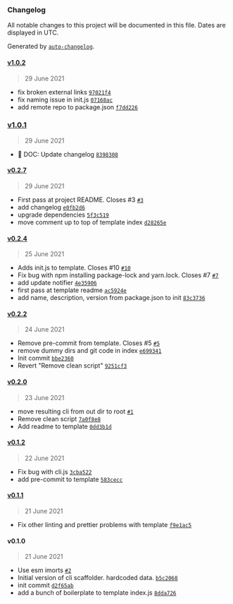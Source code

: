 ### Changelog

All notable changes to this project will be documented in this file. Dates are displayed in UTC.

Generated by [`auto-changelog`](https://github.com/CookPete/auto-changelog).

#### [v1.0.2](https://github.com/gness1804/create-node-cli/compare/v1.0.1...v1.0.2)

> 29 June 2021

- fix broken external links [`97021f4`](https://github.com/gness1804/create-node-cli/commit/97021f423d60556f08d15b7e2d9539be8bb7d745)
- fix naming issue in init.js [`07168ac`](https://github.com/gness1804/create-node-cli/commit/07168ac019e1a97d1a53aa210dddbee8f18af599)
- add remote repo to package.json [`f7dd226`](https://github.com/gness1804/create-node-cli/commit/f7dd22619a4fa3f6c6ff1bb1b1b42ee98a7d4836)

### [v1.0.1](https://github.com/gness1804/create-node-cli/compare/v0.2.7...v1.0.1)

> 29 June 2021

- 📖 DOC: Update changelog [`8398308`](https://github.com/gness1804/create-node-cli/commit/839830890642efb4f4dc48d8b2362f0376653a08)

#### [v0.2.7](https://github.com/gness1804/create-node-cli/compare/v0.2.4...v0.2.7)

> 29 June 2021

- First pass at project README. Closes #3 [`#3`](https://github.com/gness1804/create-node-cli/issues/3)
- add changelog [`e0fb2d6`](https://github.com/gness1804/create-node-cli/commit/e0fb2d69e29642cd6cc3c2e9318b0af74ae6c1f5)
- upgrade dependencies [`5f3c519`](https://github.com/gness1804/create-node-cli/commit/5f3c5192b38cc19d08e1556a28b14f3866992199)
- move comment up to top of template index [`d28265e`](https://github.com/gness1804/create-node-cli/commit/d28265e971e0ef28e6a9fe7edbe1fe447cee9959)

#### [v0.2.4](https://github.com/gness1804/create-node-cli/compare/v0.2.2...v0.2.4)

> 25 June 2021

- Adds init.js to template. Closes #10 [`#10`](https://github.com/gness1804/create-node-cli/issues/10)
- Fix bug with npm installing package-lock and yarn.lock. Closes #7 [`#7`](https://github.com/gness1804/create-node-cli/issues/7)
- add update notifier [`4e35906`](https://github.com/gness1804/create-node-cli/commit/4e35906ef617d34b2a58c757e8bdc8f13e8a2cbe)
- first pass at template readme [`ac5924e`](https://github.com/gness1804/create-node-cli/commit/ac5924e8ec5039ac6579b8e835a9270de3c922b7)
- add name, description, version from package.json to init [`83c3736`](https://github.com/gness1804/create-node-cli/commit/83c3736c7430378772518644b6e2c49896730200)

#### [v0.2.2](https://github.com/gness1804/create-node-cli/compare/v0.2.0...v0.2.2)

> 24 June 2021

- Remove pre-commit from template. Closes #5 [`#5`](https://github.com/gness1804/create-node-cli/issues/5)
- remove dummy dirs and git code in index [`e699341`](https://github.com/gness1804/create-node-cli/commit/e699341dcddf2f6e851ad189036ebc4bc8e4af09)
- Init commit [`bbe2360`](https://github.com/gness1804/create-node-cli/commit/bbe2360cdefd8fb6631d71ef39741bb660039128)
- Revert "Remove clean script" [`9251cf3`](https://github.com/gness1804/create-node-cli/commit/9251cf3d02569af002da743191035e5ebcf4875b)

#### [v0.2.0](https://github.com/gness1804/create-node-cli/compare/v0.1.2...v0.2.0)

> 23 June 2021

- move resulting cli from out dir to root [`#1`](https://github.com/gness1804/create-node-cli/issues/1)
- Remove clean script [`7a0f8e8`](https://github.com/gness1804/create-node-cli/commit/7a0f8e8ea340886bbb58193c7491b5104e432712)
- Add readme to template [`0dd3b1d`](https://github.com/gness1804/create-node-cli/commit/0dd3b1d1348221fecc97f8268ac736ddecd30c4c)

#### [v0.1.2](https://github.com/gness1804/create-node-cli/compare/v0.1.1...v0.1.2)

> 22 June 2021

- Fix bug with cli.js [`3cba522`](https://github.com/gness1804/create-node-cli/commit/3cba522d41970461e39b9beadae360a842ef9a1e)
- add pre-commit to template [`583cecc`](https://github.com/gness1804/create-node-cli/commit/583ceccab0c4383c3627348b26b1dbc5635e30ca)

#### [v0.1.1](https://github.com/gness1804/create-node-cli/compare/v0.1.0...v0.1.1)

> 21 June 2021

- Fix other linting and prettier problems with template [`f9e1ac5`](https://github.com/gness1804/create-node-cli/commit/f9e1ac569c64e998a816fae86f2b73442eecae6b)

#### v0.1.0

> 21 June 2021

- Use esm imorts [`#2`](https://github.com/gness1804/create-node-cli/pull/2)
- Initial version of cli scaffolder. hardcoded data. [`b5c2068`](https://github.com/gness1804/create-node-cli/commit/b5c2068bef181a6f85adc5e410c48a5bf432db97)
- init commit [`d2f65ab`](https://github.com/gness1804/create-node-cli/commit/d2f65abe4d0d7d605639678ef2aee7f1ce9dc0c3)
- add a bunch of boilerplate to template index.js [`8dda726`](https://github.com/gness1804/create-node-cli/commit/8dda726268f4a7d83dca7a65390079377be703ce)
